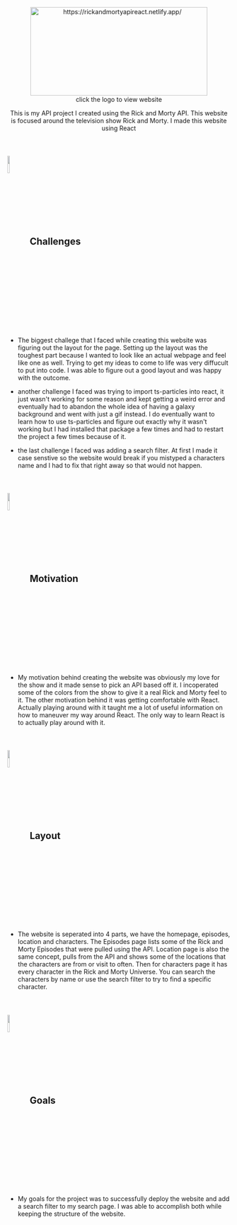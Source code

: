<p align="center">
  <a href="https://rickandmortyapireact.netlify.app/" target="blank">
    <img src="https://1000logos.net/wp-content/uploads/2022/03/Rick-and-Morty.png" alt="https://rickandmortyapireact.netlify.app/" height="200" width="400">
  </a><br>
 click the logo to view website
</p>

<p align="center">
This is my API project I created using the Rick and Morty API. This website is focused around the television show Rick and Morty. I made this website using React</p>

## <br><img src='https://th.bing.com/th/id/OIP.vDZoRZP0AgiBz3GdUdYFSwHaFN?pid=ImgDet&rs=1' style='display:inline;vertical-align:middle;;vertical-align:middle;width:10%;" />'>Challenges
- The biggest challege that I faced while creating this website was figuring out the layout for the page. Setting up the layout was the toughest part because I wanted to look like an actual webpage and feel like one as well. Trying to get my ideas to come to life was very diffucult to put into code. I was able to figure out a good layout and was happy with the outcome. 

- another challenge I faced was trying to import ts-particles into react, it just wasn't working for some reason and kept getting a weird error and eventually had to abandon the whole idea of having a galaxy background and went with just a gif instead. I do eventually want to learn how to use ts-particles and figure out exactly why it wasn't working but I had installed that package a few times and had to restart the project a few times because of it. 

- the last challenge I faced was adding a search filter. At first I made it case senstive so the website would break if you mistyped a characters name and I had to fix that right away so that would not happen. 

## <br><img src='https://pngimg.com/uploads/rick_morty/rick_morty_PNG8.png' style='display:inline;vertical-align:middle;;vertical-align:middle;width:10%;" />'>Motivation
- My motivation behind creating the website was obviously my love for the show and it made sense to pick an API based off it. I incoperated some of the colors from the show to give it a real Rick and Morty feel to it. The other motivation behind it was getting comfortable with React. Actually playing around with it taught me a lot of useful information on how to maneuver my way around React. The only way to learn React is to actually play around with it. 

## <br><img src='https://th.bing.com/th/id/OIP.VLBDXtKk5MG3MERMkTS24wHaKq?pid=ImgDet&rs=1' style='display:inline;vertical-align:middle;;vertical-align:middle;width:10%;" />'>Layout
- The website is seperated into 4 parts, we have the homepage, episodes, location and characters. The Episodes page lists some of the Rick and Morty Episodes that were pulled using the API. Location page is also the same concept, pulls from the API and shows some of the locations that the characters are from or visit to often. Then for characters page it has every character in the Rick and Morty Universe. You can search the characters by name or use the search filter to try to find a specific character. 

## <br><img src='https://vignette.wikia.nocookie.net/rickandmorty/images/0/0a/PM-123.png/revision/latest?cb=20160916022504' style='display:inline;vertical-align:middle;;vertical-align:middle;width:10%;" />'>Goals

- My goals for the project was to successfully deploy the website and add a search filter to my search page. I was able to accomplish both while keeping the structure of the website. 
